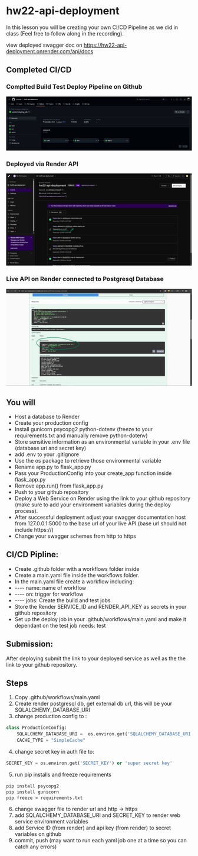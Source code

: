 # hw22-api-deployment
In this lesson you will be creating your own CI/CD Pipeline as we did in class (Feel free to follow along in the recording). 

view deployed swagger doc on https://hw22-api-deployment.onrender.com/api/docs

## Completed CI/CD

### Complted Build Test Deploy Pipeline on Github
![build](images/build.jpg)

### Deployed via Render API
![deploy](images/deployed_via_api.jpg)

### Live API on Render connected to Postgresql Database
![swagger](images/swagger.jpg)

## You will
-   Host a database to Render
-   Create your production config
-   Install gunicorn psycopg2 python-dotenv (freeze to your requirements.txt and manually remove python-dotenv)
-   Store sensitive information as an environmental variable in your .env file (database uri and secret key)
-   add .env to your .gitignore
-   Use the os package to retrieve those environmental variable
-   Rename app.py to flask_app.py
-   Pass your ProductionConfig into your create_app function inside flask_app.py
-   Remove app.run() from flask_app.py
-   Push to your github repository
-   Deploy a Web Service on Render using the link to your github repository (make sure to add your environment variables during the deploy process).
-   After successful deployment adjust your swagger documentation host from 127.0.0.1:5000 to the base url of your live API (base url should not include https://)
-   Change your swagger schemes from http to https

## CI/CD Pipline:
-   Create .github folder with a workflows folder inside
-   Create a main.yaml file inside the workflows folder.
-   In the main.yaml file create a workflow including:
-   ---- name: name of workflow
-   ---- on: trigger for workflow
-   ---- jobs: Create the build and test jobs 
-   Store the Render SERVICE_ID and RENDER_API_KEY as secrets in your github repository
-   Set up the deploy job in your .github/workflows/main.yaml and make it dependant on the test job needs: test

## Submission:
After deploying submit the link to your deployed service as well as the the link to your github repository.

## Steps
1. Copy .github/workflows/main.yaml 
2. Create render postgresql db, get external db url, this will be your SQLALCHEMY_DATABASE_URI
3. change production config to :
```python
class ProductionConfig:
    SQLALCHEMY_DATABASE_URI =  os.environ.get('SQLALCHEMY_DATABASE_URI') or 'sqlite:///app.db'
    CACHE_TYPE = "SimpleCache"
```
4. change secret key in auth file to:
```python
SECRET_KEY = os.environ.get('SECRET_KEY') or 'super secret key'
```
5. run pip installs and freeze requirements
```shell
pip install psycopg2
pip install gunicorn
pip freeze > requirements.txt
```
6. change swagger file to render url and http -> https
7. add SQLALCHEMY_DATABASE_URI and SECRET_KEY to render web service environment variables
8. add Service ID (from render) and api key (from render) to secret variables on github
9. commit, push (may want to run each yaml job one at a time so you can catch any errors)